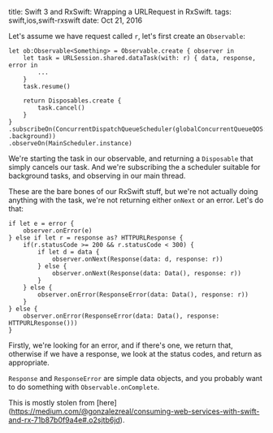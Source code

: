 title: Swift 3 and RxSwift: Wrapping a URLRequest in RxSwift.
tags: swift,ios,swift-rxswift
date: Oct 21, 2016

Let's assume we have request called `r`, let's first create an `Observable`:

    let ob:Observable<Something> = Observable.create { observer in
        let task = URLSession.shared.dataTask(with: r) { data, response, error in 
            ...
        }
        task.resume()
        
        return Disposables.create {
            task.cancel()
        }        
    }
    .subscribeOn(ConcurrentDispatchQueueScheduler(globalConcurrentQueueQOS: .background))
    .observeOn(MainScheduler.instance)
    
We're starting the task in our observable, and returning a `Disposable` that simply cancels our task. And we're subscribing the a scheduler suitable for background tasks, and observing in our main thread.

These are the bare bones of our RxSwift stuff, but we're not actually doing anything with the task, we're not returning either `onNext` or an error. Let's do that:

    if let e = error {
        observer.onError(e)
    } else if let r = response as? HTTPURLResponse {
        if(r.statusCode >= 200 && r.statusCode < 300) {
            if let d = data {
                observer.onNext(Response(data: d, response: r))
            } else {
                observer.onNext(Response(data: Data(), response: r))
            }
        } else {
            observer.onError(ResponseError(data: Data(), response: r))
        }
    } else {
        observer.onError(ResponseError(data: Data(), response: HTTPURLResponse()))
    }

Firstly, we're looking for an error, and if there's one, we return that, otherwise if we have a response, we look at the status codes, and return as appropriate.

`Response` and `ResponseError` are simple data objects, and you probably want to do something with `Observable.onComplete`.

This is mostly stolen from [here] (https://medium.com/@gonzalezreal/consuming-web-services-with-swift-and-rx-71b87b0f9a4e#.o2sjtb6jd).
